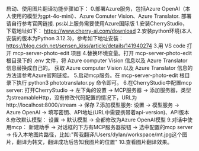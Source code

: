 启动、使用图片翻译功能步骤如下：
0.部署Azure服务，包括Azure OpenAI（本人使用的模型为gpt-4o-mini）、Azure Comuter Vision、Azure Translator. 部署请自行参考官网链接.
ps:以上服务需要使用Azure国际版
1.安装CherryStudio，下载地址如下：
https://www.cherry-ai.com/download
2.安装python环境(本人安装的版本为Python 3.12.3)，参考如下地址安装：
https://blog.csdn.net/sensen_kiss/article/details/141940274
3.用 VS code 打开 mcp-server-photo-edit 项目
4.替换环境变量。打开 mcp-server-photo-edit 根目录下的 .env 文件，将 Azure computer Vision 信息以及 Azure Translator 信息替换成自己的。
获取 Azure computer Vision 以及 Azure Translator 信息的方法请参考Azure官网链接。
5.启动mcp服务。在 mcp-server-photo-edit 根目录下执行 python3 phototranslator.py 命令即可。
6.在CherryStudio中配置mcp server:
打开CherryStudio -> 左下角的设置 -> MCP服务器 -> 添加服务器，类型为streamableHttp，没有修改代码配置的情况下，URL为http://localhost:8000/stream -> 保存
7.添加模型服务:
设置 -> 模型服务 -> Azure OpenAI -> 填写密钥、API地址(URL中需要携带着api-version)、API版本
8.修改默认模型：
设置 -> 默认模型 -> 全都修改为Azure OpenAI模型
9.对话中使用mcp：
新建助手 -> 对话框的下方有MCP服务器按钮 -> 选中配置的mcp server -> 传入本地图片路径，比如:"帮我翻译/Users/dylan/workspace/mt.jpg这个图片，翻译为韩文，翻译成功后告知我图片的位置"
10.查看图片翻译效果。

